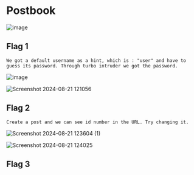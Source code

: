 # Postbook

![image](https://github.com/user-attachments/assets/507fe0b5-e0b6-4d54-bb38-b2e51ff375ea)

## Flag 1

    We got a default username as a hint, which is : "user" and have to guess its password. Through turbo intruder we got the password.

![image](https://github.com/user-attachments/assets/96ed1596-0515-44b0-9acd-5c66f69f9fdc)

![Screenshot 2024-08-21 121056](https://github.com/user-attachments/assets/feb3e9b4-21e9-4378-afa8-f950263e6c66)

## Flag 2

    Create a post and we can see id number in the URL. Try changing it.
    
![Screenshot 2024-08-21 123604 (1)](https://github.com/user-attachments/assets/eed3f24e-1034-4190-9ee2-13a1b9093230)

![Screenshot 2024-08-21 124025](https://github.com/user-attachments/assets/64fc5122-c698-46ad-a635-d7771ef49c15)

## Flag 3


